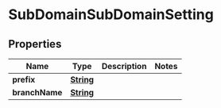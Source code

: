 

# SubDomainSubDomainSetting


## Properties

| Name | Type | Description | Notes |
|------------ | ------------- | ------------- | -------------|
|**prefix** | [**String**](String.md) |  |  |
|**branchName** | [**String**](String.md) |  |  |



